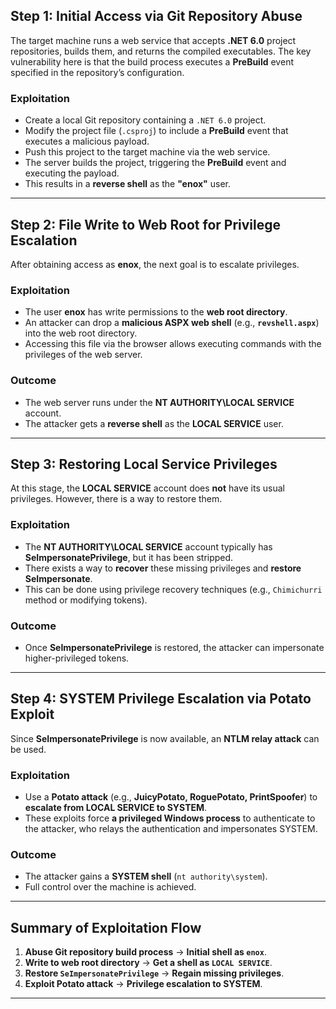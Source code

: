 ## **Step 1: Initial Access via Git Repository Abuse**

The target machine runs a web service that accepts **.NET 6.0** project repositories, builds them, and returns the compiled executables. The key vulnerability here is that the build process executes a **PreBuild** event specified in the repository’s configuration.

### **Exploitation**

- Create a local Git repository containing a `.NET 6.0` project.
- Modify the project file (`.csproj`) to include a **PreBuild** event that executes a malicious payload.
- Push this project to the target machine via the web service.
- The server builds the project, triggering the **PreBuild** event and executing the payload.
- This results in a **reverse shell** as the **"enox"** user.

---

## **Step 2: File Write to Web Root for Privilege Escalation**

After obtaining access as **enox**, the next goal is to escalate privileges.

### **Exploitation**

- The user **enox** has write permissions to the **web root directory**.
- An attacker can drop a **malicious ASPX web shell** (e.g., **`revshell.aspx`**) into the web root directory.
- Accessing this file via the browser allows executing commands with the privileges of the web server.

### **Outcome**
- The web server runs under the **NT AUTHORITY\LOCAL SERVICE** account.
- The attacker gets a **reverse shell** as the **LOCAL SERVICE** user.
---
## **Step 3: Restoring Local Service Privileges**
At this stage, the **LOCAL SERVICE** account does **not** have its usual privileges. However, there is a way to restore them.
### **Exploitation**
- The **NT AUTHORITY\LOCAL SERVICE** account typically has **SeImpersonatePrivilege**, but it has been stripped.
- There exists a way to **recover** these missing privileges and **restore SeImpersonate**.
- This can be done using privilege recovery techniques (e.g., `Chimichurri` method or modifying tokens).
### **Outcome**
- Once **SeImpersonatePrivilege** is restored, the attacker can impersonate higher-privileged tokens.
---
## **Step 4: SYSTEM Privilege Escalation via Potato Exploit**
Since **SeImpersonatePrivilege** is now available, an **NTLM relay attack** can be used.
### **Exploitation**
- Use a **Potato attack** (e.g., **JuicyPotato, RoguePotato, PrintSpoofer**) to **escalate from LOCAL SERVICE to SYSTEM**.
- These exploits force **a privileged Windows process** to authenticate to the attacker, who relays the authentication and impersonates SYSTEM.

### **Outcome**
- The attacker gains a **SYSTEM shell** (`nt authority\system`).
- Full control over the machine is achieved.

---
## **Summary of Exploitation Flow**
1. **Abuse Git repository build process** → **Initial shell as `enox`**.
2. **Write to web root directory** → **Get a shell as `LOCAL SERVICE`**.
3. **Restore `SeImpersonatePrivilege`** → **Regain missing privileges**.
4. **Exploit Potato attack** → **Privilege escalation to SYSTEM**.

---
